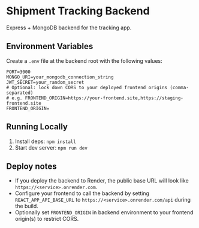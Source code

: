 # Shipment Tracking Backend

Express + MongoDB backend for the tracking app.

## Environment Variables

Create a `.env` file at the backend root with the following values:

```
PORT=3000
MONGO_URI=your_mongodb_connection_string
JWT_SECRET=your_random_secret
# Optional: lock down CORS to your deployed frontend origins (comma-separated)
# e.g. FRONTEND_ORIGIN=https://your-frontend.site,https://staging-frontend.site
FRONTEND_ORIGIN=
```

## Running Locally

1. Install deps: `npm install`
2. Start dev server: `npm run dev`

## Deploy notes

- If you deploy the backend to Render, the public base URL will look like `https://<service>.onrender.com`.
- Configure your frontend to call the backend by setting `REACT_APP_API_BASE_URL` to `https://<service>.onrender.com/api` during the build.
- Optionally set `FRONTEND_ORIGIN` in backend environment to your frontend origin(s) to restrict CORS.

